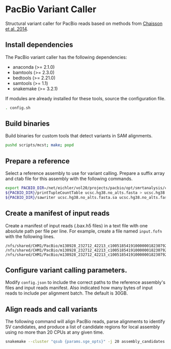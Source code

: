 # PacBio Variant Caller

Structural variant caller for PacBio reads based on methods from [Chaisson et
al. 2014](http://www.nature.com/nature/journal/vaop/ncurrent/full/nature13907.html).

## Install dependencies

The PacBio variant caller has the following dependencies:

  - anaconda (>= 2.1.0)
  - bamtools (>= 2.3.0)
  - bedtools (>= 2.21.0)
  - samtools (>= 1.1)
  - snakemake (>= 3.2.1)

If modules are already installed for these tools, source the configuration file.

```bash
. config.sh
```

## Build binaries

Build binaries for custom tools that detect variants in SAM alignments.

```bash
pushd scripts/mcst; make; popd
```

## Prepare a reference

Select a reference assembly to use for variant calling. Prepare a suffix array
and ctab file for this assembly with the following commands.

```bash
export PACBIO_DIR=/net/eichler/vol20/projects/pacbio/opt/smrtanalysis/current/analysis/bin
${PACBIO_DIR}/printTupleCountTable ucsc.hg38.no_alts.fasta > ucsc.hg38.no_alts.fasta.ctab
${PACBIO_DIR}/sawriter ucsc.hg38.no_alts.fasta.sa ucsc.hg38.no_alts.fasta
```

## Create a manifest of input reads

Create a manifest of input reads (.bax.h5 files) in a text file with one
absolute path per file per line. For example, create a file named `input.fofn`
with the following lines.

```
/nfs/shared/CHM1/PacBio/m130928_232712_42213_c100518541910000001823079209281310_s1_p0.1.bax.h5
/nfs/shared/CHM1/PacBio/m130928_232712_42213_c100518541910000001823079209281310_s1_p0.2.bax.h5
/nfs/shared/CHM1/PacBio/m130928_232712_42213_c100518541910000001823079209281310_s1_p0.3.bax.h5
```

## Configure variant calling parameters.

Modify `config.json` to include the correct paths to the reference assembly's
files and input reads manifest. Also indicated how many bytes of input reads to
include per alignment batch. The default is 30GB.

## Align reads and call variants

The following command will align PacBio reads, parse alignments to identify SV
candidates, and produce a list of candidate regions for local assembly using no
more than 20 CPUs at any given time.

```bash
snakemake --cluster "qsub {params.sge_opts}" -j 20 assembly_candidates.bed
```
